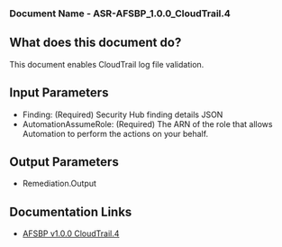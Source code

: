 ### Document Name - ASR-AFSBP_1.0.0_CloudTrail.4

## What does this document do?
This document enables CloudTrail log file validation.

## Input Parameters
* Finding: (Required) Security Hub finding details JSON
* AutomationAssumeRole: (Required) The ARN of the role that allows Automation to perform the actions on your behalf.

## Output Parameters
* Remediation.Output

## Documentation Links
* [AFSBP v1.0.0 CloudTrail.4](https://docs.aws.amazon.com/securityhub/latest/userguide/securityhub-standards-fsbp-controls.html#fsbp-cloudtrail-4)
